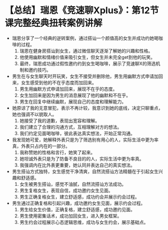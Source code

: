 # 【总结】瑞恩《竞速聊Xplus》：第12节课完整经典扭转案例讲解

-   瑞恩分享了一个经典的逆转案例，通过搭讪一个颜值高的女生并成功约她喝咖啡的过程。
    1.  瑞恩在健身房搭讪到女生，通过微信聊天逐渐了解她的兴趣和性格。
    2.  他使用幽默和情绪价值来吸引女生，但女生并未完全get到他的玩笑。
    3.  最终，瑞恩成功通过假性邀约约到女生喝咖啡，展示了竞速聊X的筛选机制和邀约技巧。
-   男生在与女生聊天时开玩笑，女生不接受并删除他，男生用幽默方式申请加回来，女生感受到他的不在乎态度而加回来。
    1.  男生用幽默方式申请加回来，展现不在乎的态度。
    2.  女生加回来是因为男生的消息展现了他的幽默和不在乎。
    3.  男生在回复中继续幽默，展现自己的态度和理解能力。
-   她原谅了我的无意冒犯，表示不再计较，我意识到她的底线，决定只聊重点，她也强调不以貌取人。
    1.  她接受了我的道歉，表现出宽容和理解。
    2.  我们建立了合理的沟通方式，互相理解对方的想法。
    3.  我们约定见面喝咖啡，彼此表达真实想法，开始正常沟通。
-   我发现她可爱，她解释外表只是为了筛选别有用心的人，实际生活中更为率真，外表只占内在的一部分。
    1.  我称赞她的性格和言行，她笑了起来。
    2.  她坦诚外表只是为了防备不良目的的人，实际生活中更为率真。
    3.  我强调内在比外表更重要，她认同并表达自己的真实想法。
-   男生搭讪方式独特，女生感觉干净清爽，自然流搭讪方法精髓在于引起女生兴趣和舒适感。
    1.  女生被男生搭讪，感觉不油腻，自然流搭讪方法成功。
    2.  男生复格女生，表现自信，成功邀约女生见面。
    3.  男生正确复格女生，建立舒适感，成功约会并展示约会过程。
-   男生通过正确复格和引起兴趣，成功邀约女生见面，展示约会过程。
    1.  男生给女生价值，正确复格，建立舒适感，成功邀约见面。
    2.  男生使用密集话术，成功加回女生，进入男女框架。
    3.  男生约会过程展示心态逻辑思维，成功与女生约会，展示基础点。